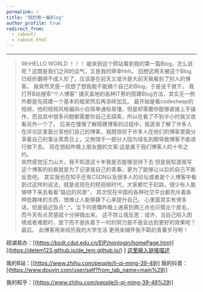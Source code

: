 ```yaml
---
permalink: /
title: "我的第一篇Blog"
author_profile: true
redirect_from: 
  - /about/
  - /about.html
---
```


****


> WriHELLO WORLD ！！！
能来到这个网站看到我的第一篇Blog，怎么说呢？这既是我们之间的运气，又是我的荣幸hhh。
回想这两天被这个Blog已经折磨得不成人形了，应该是在前天又或许是大前天我看到了别人的博客。
我突然灵感一现想了想我能不能搞个自己的Blog，于是说干就干。
我打开B站搜索“个人博客”
铺天盖地的各种IT男的搭建Blog方法，其实无一例外都是先搭建一个基本的框架然后再添砖加瓦。
最开始是看codesheep的视频，他的视频风格偏向小白简单通俗易懂，但是却需要你能够直接上手操作，而且其中很多问题都需要你自己去探索，所以在看了不到半小时我又改看另外一个了。
后来在慢慢了解搭建博客的过程中，我逐渐了解了许多人在评论区里面分享他们自己的博客，我既惊叹于许多人在他们的博客里面分享着自己的事业蒸蒸日上，又惋惜于一部分人因为域名到期导致博客不能进行做下去。
现在想起昨晚上朋友圈的文案:这是属于我们博客人的十年之约。  
突然感觉压力山大，我不知道这十年我是否能够坚持下去
但是我知道我写这个博客的初衷就是为了记录我自己的青春，更为了能够让以后的自己不断反思吧。
其实我也在知乎还有CSDN以及很多人的论坛或者是个人博客中看到过这样的说法，就是说现在的短视频时代，大家都忙于赶路，很少有人能够停下来去看看“路边的风景”，
其次现在中国的各种社交平台都充斥着各种低趣味的东西，很难让人能够静下心来提升自己。
心里面其实有很多话，但是临近饭点^_^，当下的感慨昨晚上通宵到两三点也只摸出个皮毛，而今天有点灵感就十分钟搞出来。
这不禁让我反思：或许，当自己陷入困境或者难题时，放下而不是执着于一时的努力是不是会达到更好的效果呢？
最后，
此博客用来经历我的大学生活
更用来缅怀我不羁的青春岁月啊！


砚湖易办：[(https://bsdt.cdut.edu.cn/EIP/nonlogin/homePage.htm)]
[(https://detem123.github.io/de_tem.github.io/) ]
[这里输入链接描述](%28https://detem123.github.io/de_tem.github.io/%29)


我的B站：[(https://www.zhihu.com/people/li-qi-ming-39-49)]
我的抖音：[(https://www.douyin.com/user/self?from_tab_name=main%29)]

我的知乎：[(https://www.zhihu.com/people/li-qi-ming-39-49%29)]

